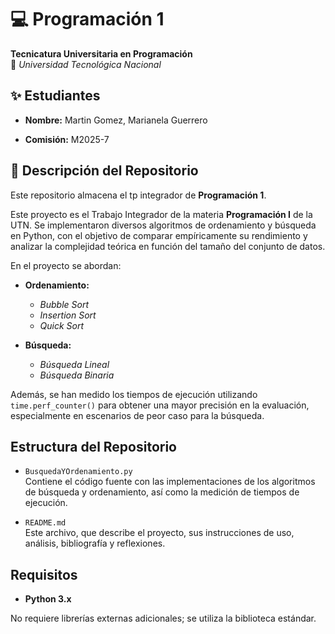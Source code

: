 # 💻 Programación 1  
**Tecnicatura Universitaria en Programación**  
📍 *Universidad Tecnológica Nacional*  

## ✨ Estudiantes  
- **Nombre:** Martin Gomez, Marianela Guerrero   

- **Comisión:** M2025-7   

## 📂 Descripción del Repositorio  
Este repositorio almacena el tp integrador de **Programación 1**.  

Este proyecto es el Trabajo Integrador de la materia **Programación I** de la UTN. Se implementaron diversos algoritmos de ordenamiento y búsqueda en Python, con el objetivo de comparar empíricamente su rendimiento y analizar la complejidad teórica en función del tamaño del conjunto de datos.

En el proyecto se abordan:

- **Ordenamiento:**  
  - *Bubble Sort*  
  - *Insertion Sort*  
  - *Quick Sort*
  
- **Búsqueda:**  
  - *Búsqueda Lineal*  
  - *Búsqueda Binaria*

Además, se han medido los tiempos de ejecución utilizando `time.perf_counter()` para obtener una mayor precisión en la evaluación, especialmente en escenarios de peor caso para la búsqueda.

## Estructura del Repositorio

- `BusquedaYOrdenamiento.py`  
  Contiene el código fuente con las implementaciones de los algoritmos de búsqueda y ordenamiento, así como la medición de tiempos de ejecución.
  
- `README.md`  
  Este archivo, que describe el proyecto, sus instrucciones de uso, análisis, bibliografía y reflexiones.
  
## Requisitos

- **Python 3.x**

No requiere librerías externas adicionales; se utiliza la biblioteca estándar.



